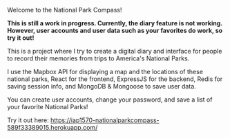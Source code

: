Welcome to the National Park Compass!

**This is still a work in progress. Currently, the diary feature is not working. However, user accounts and user data such as your favorites do work, so try it out!**

This is a project where I try to create a digital diary and interface for people to record their memories from trips to America's National Parks. 

I use the Mapbox API for displaying a map and the locations of these national parks, React for the frontend, ExpressJS for the backend, Redis for saving session info, and MongoDB & Mongoose to save user data.

You can create user accounts, change your password, and save a list of your favorite National Parks!

Try it out here: https://iap1570-nationalparkcompass-589f33389015.herokuapp.com/
